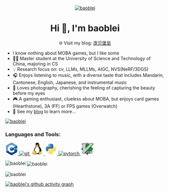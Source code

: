 <div align="center">
  <a href="https://count.getloli.com/get/@:baoblei?theme=rule4">
    <img src="https://count.getloli.com/get/@:baoblei?theme=rule4" alt="baoblei">
  </a>
</div>

<h1 align="center">Hi 👋, I'm baoblei</h1>
<p align="center">
  🌐 Visit my blog: <a href="https://baoblei.github.io/" target="_blank" rel="noopener noreferrer">庞贝堡垒</a>
</p>



- I know nothing about MOBA games, but I like some 
- 👨‍💻 Master student at the University of Science and Technology of China, majoring in CS
- 💡 Research focus on: cv, LLMs, MLLMs, AIGC, NVS(NeRF/3DGS)
- 🎧 Enjoys listening to music, with a diverse taste that includes Mandarin, Cantonese, English, Japanese, and instrumental music
- 📸 Loves photography, cherishing the feeling of capturing the beauty before my eyes
- 🎮 A gaming enthusiast, clueless about MOBA, but enjoys card games (Hearthstone), 3A (FF) or FPS games (Overwatch)
- 👀 See my [blog](https://baoblei.github.io/) to learn more...




<p align="left"> <a href="https://github.com/ryo-ma/github-profile-trophy"><img src="https://github-profile-trophy.vercel.app/?username=baoblei" alt="baoblei" /></a> </p>


<h3 align="left">Languages and Tools:</h3>
<p align="left">
  <!-- C++ -->
  <a href="https://www.w3schools.com/cpp/" target="_blank" rel="noreferrer">
    <img src="https://raw.githubusercontent.com/devicons/devicon/master/icons/cplusplus/cplusplus-original.svg" alt="cplusplus" width="40" height="40"/>
  </a>
  <!-- Git -->
  <a href="https://git-scm.com/" target="_blank" rel="noreferrer">
    <img src="https://www.vectorlogo.zone/logos/git-scm/git-scm-icon.svg" alt="git" width="40" height="40"/>
  </a>
  <!-- Linux -->
  <a href="https://www.linux.org/" target="_blank" rel="noreferrer">
    <img src="https://raw.githubusercontent.com/devicons/devicon/master/icons/linux/linux-original.svg" alt="linux" width="40" height="40"/>
  </a>
  <!-- Python -->
  <a href="https://www.python.org" target="_blank" rel="noreferrer">
    <img src="https://raw.githubusercontent.com/devicons/devicon/master/icons/python/python-original.svg" alt="python" width="40" height="40"/>
  </a>
  <!-- PyTorch -->
  <a href="https://pytorch.org/" target="_blank" rel="noreferrer">
    <img src="https://www.vectorlogo.zone/logos/pytorch/pytorch-icon.svg" alt="pytorch" width="40" height="40"/>
  </a>
  <!-- Vim -->
  <a href="https://www.vim.org/" target="_blank" rel="noreferrer">
    <img src="https://raw.githubusercontent.com/devicons/devicon/master/icons/vim/vim-original.svg" alt="vim" width="40" height="40"/>
  </a>
</p>


<p><img align="left" src="https://github-readme-stats.vercel.app/api/top-langs?username=baoblei&show_icons=true&locale=en&layout=compact" alt="baoblei" /></p>

<p>&nbsp;<img align="center" src="https://github-readme-stats.vercel.app/api?username=baoblei&show_icons=true&locale=en" alt="baoblei" /></p>

<p><img align="center" src="https://github-readme-streak-stats.herokuapp.com/?user=baoblei&" alt="baoblei" /></p>

[![baoblei's github activity graph](https://github-readme-activity-graph.vercel.app/graph?username=baoblei&theme=dracula)](https://github.com/ashutosh00710/github-readme-activity-graph)


